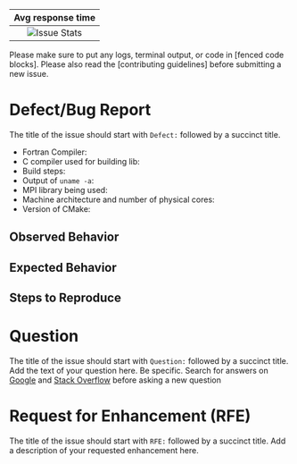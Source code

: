 <!-- Please fill out the issue template included below, failure to do -->
<!-- so may result in immediate closure of your issue. -->

<!-- Fill out all portions of this template that apply. Please delete -->
<!-- any unnecessary sections. -->

<!-- PRO TIP! Submit the pull request *before* you check any -->
<!-- checkboxes. Then, use the gui/web interface to check the -->
<!-- checkboxes! -->

[issue stat img]: https://img.shields.io/issuestats/i/github/sourceryinstitute/scientific-software-design.svg?style=flat-square

| Avg response time              |
|:------------------------------:|
| ![Issue Stats][issue stat img] |

Please make sure to put any logs, terminal output, or code in
[fenced code blocks]. Please also read the [contributing guidelines]
before submitting a new issue.

# Defect/Bug Report #

<!-- delete this section if it does not apply -->
The title of the issue should start with `Defect:` followed by a
succinct title.

<!-- THE FOLLOWING INFORMATION IS MANDATORY if you would like our help -->

- Fortran Compiler: <!-- vendor & version number-->
- C compiler used for building lib: <!-- vendor & version -->
- Build steps: <!-- e.g., `mkdir -p build && cd build && cmake ../ssdSource` -->
- Output of `uname -a`:
- MPI library being used: <!-- e.g., MPICH 3.2 -->
- Machine architecture and number of physical cores:
- Version of CMake: <!-- if preinstalled & installing yourself -->

## Observed Behavior ##

## Expected Behavior ##

## Steps to Reproduce ##

# Question #

<!-- delete this section if it does not apply -->
The title of the issue should start with `Question:` followed by a
succinct title. Add the text of your question here. Be specific. Search for
answers on [Google] and [Stack Overflow]
before asking a new question

# Request for Enhancement (RFE) #

<!-- delete this section if it does not apply -->
The title of the issue should start with `RFE:` followed by a succinct
title. Add a description of your requested enhancement here. 

[links]:#
[Google]: https://www.google.com
[Stack Overflow]: https://stackoverflow.com
[fenced codeblocks]: https://help.github.com/articles/creating-and-highlighting-code-blocks/
[GFortran bug tracker]: https://gcc.gnu.org/bugzilla/
[Intel MPI]: https://software.intel.com/en-us/intel-mpi-library
[MPT]: http://www.sgi.com/products/software/sps.html
[MVAPICH]: http://mvapich.cse.ohio-state.edu
[MPICH]: https://www.mpich.org
[Open-MPI]: https://www.open-mpi.org
[homebrew]: https://brew.sh
